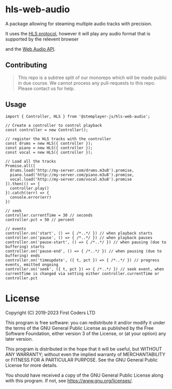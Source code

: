 # hls-web-audio

A package allowing for steaming multiple audio tracks with precision.

It uses the [HLS protocol](https://en.wikipedia.org/wiki/HTTP_Live_Streaming), however it will play any audio format that is supported by the relevent browser

and the [Web Audio API](https://developer.mozilla.org/en-US/docs/Web/API/Web_Audio_API).

## Contributing

> This repo is a subtree split of our monorepo which will be made public in due course. We cannot process any pull-requests to this repo. Please contact us for help.

## Usage

```JS
import { Controller, HLS } from '@stemplayer-js/hls-web-audio';

// Create a controller to control playback
const controller = new Controller();

// register the HLS tracks with the controller
const drums = new HLS({ controller });
const piano = new HLS({ controller });
const vocal = new HLS({ controller });

// Load all the tracks
Promise.all([
  drums.load('http://my-server.com/drums.m3u8').promise,
  piano.load('http://my-server.com/piano.m3u8').promise,
  vocal.load('http://my-server.com/vocal.m3u8').promise
]).then(() => {
  controller.play()
}).catch((err) => {
  console.error(err)
})

// seek
controller.currentTime = 30 // seconds
controller.pct = 50 // percent

// events
controller.on('start', () => { /*..*/ }) // when playback starts
controller.on('pause', () => { /*..*/ }) // when playback pauses
controller.on('pause-start', () => { /*..*/ }) // when pausing (due to buffering) starts
controller.on('pause-end', () => { /*..*/ }) // when pausing (due to buffering) ends
controller.on('timeupdate', ({ t, pct }) => { /*..*/ }) // progress events, emitted ongoing
controller.on('seek', ({ t, pct }) => { /*..*/ }) // seek event, when currentTime is changed via setting either controller.currentTime or controller.pct
```

# License

Copyright (C) 2019-2023 First Coders LTD

This program is free software: you can redistribute it and/or modify
it under the terms of the GNU General Public License as published by
the Free Software Foundation, either version 3 of the License, or
(at your option) any later version.

This program is distributed in the hope that it will be useful,
but WITHOUT ANY WARRANTY; without even the implied warranty of
MERCHANTABILITY or FITNESS FOR A PARTICULAR PURPOSE. See the
GNU General Public License for more details.

You should have received a copy of the GNU General Public License
along with this program. If not, see <https://www.gnu.org/licenses/>.
